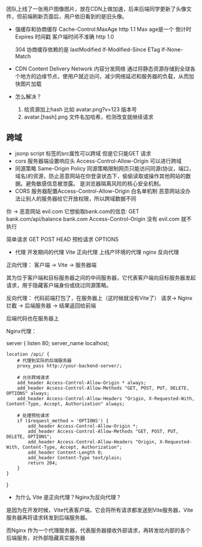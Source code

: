 团队上线了一张用户图像图片，放在CDN上做加速，后来后端同学更新了头像文件，但前端刷新页面后，用户依旧看到的是旧头像。

- 强缓存和协商缓存
    Cache-Control:MaxAge http 1.1  Max age是一个 倒计时
    Expires  时间戳 客户端时间不准确 http 1.0


    304
    协商缓存依赖的是 
    lastModified If-Modified-Since
    ETag If-None-Match


- CDN Content Delivery Network 内容分发网络
    通过将静态资源存储到全球各个地方的边缘节点，使用户就近访问，减少网络延迟和服务器的负载，从而加快图片加载

- 怎么解决？
    1. 给资源加上hash 比如 avatar.png?v=123 版本号
    2. avatar.[hash].png 文件名加哈希，检测改变就继续请求

## 跨域
- jsonp script 标签的src属性可以跨域  但是它只能GET 请求
- cors 服务器端设置响应头 Access-Control-Allow-Origin 可以进行跨域
- 同源策略
  Same-Origin Policy
  同源策略限制网页只能访问同源(协议，端口，域名)的资源，防止恶意网站在你登录状态下，偷偷读取或操作其他网站的数据。避免敏感信息被泄露。
  是浏览器隔离风险的核心安全机制。
- CORS 服务器配置Access-Control-Allow-Origin 白名单机制 恶意网站没办法让别人的服务器给它开放权限，所以跨域数据不同

你 -> 恶意网站 evil.com 它想偷取bank.com的信息:
GET bank.com/api/balance bank.com Access-Control-Origin 没有 evil.com 就不执行

简单请求 GET POST HEAD
预检请求 OPTIONS

- 代理
    开发期间的代理 Vite 正向代理
    上线产环境的代理 nginx 反向代理

正向代理：
客户端 -> Vite -> 服务器端

其为位于客户端和目标服务器之间的中间服务器，它代表客户端向目标服务器发起请求，用于隐藏客户端身份或绕过同源策略。

反向代理：
代码前端打包了，在服务器上（这时候就没有Vite了） 
请求-> Nginx 拦截 -> 后端服务器 -> 结果返回给前端

后端代码也在服务器上


Nginx代理：

server {
    listen       80;
    server_name  localhost;

    location /api/ {
        # 代理到实际的后端服务器
        proxy_pass http://your-backend-server/;

        # 允许跨域请求
        add_header Access-Control-Allow-Origin * always;
        add_header Access-Control-Allow-Methods "GET, POST, PUT, DELETE, OPTIONS" always;
        add_header Access-Control-Allow-Headers "Origin, X-Requested-With, Content-Type, Accept, Authorization" always;

        # 处理预检请求
        if ($request_method = 'OPTIONS') {
            add_header Access-Control-Allow-Origin *;
            add_header Access-Control-Allow-Methods "GET, POST, PUT, DELETE, OPTIONS";
            add_header Access-Control-Allow-Headers "Origin, X-Requested-With, Content-Type, Accept, Authorization";
            add_header Content-Length 0;
            add_header Content-Type text/plain;
            return 204;
        }
    }
}

- 为什么 Vite 是正向代理？Nginx为反向代理？

是因为在开发时候，Vite代表客户端，它会将所有请求都发送到Vite服务器，Vite服务器再将请求转发到后端服务器。

而Nginx 作为一个代理服务器，代表服务器接收外部请求，再转发给内部的各个后端服务，对外部隐藏真实服务器